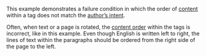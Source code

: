 This example demonstrates a failure condition in which the order of [content](https://www.pdfa.org/glossary-of-accessibility-terminology-in-pdf/#c) within a tag does not match the [author’s intent](https://www.pdfa.org/glossary-of-accessibility-terminology-in-pdf/#authors-intent).

Often, when text or a page is rotated, the [content order](https://www.pdfa.org/glossary-of-accessibility-terminology-in-pdf/#content-order) within the tags is incorrect, like in this example. Even though English is written left to right, the lines of text within the paragraphs should be ordered from the right side of the page to the left.
